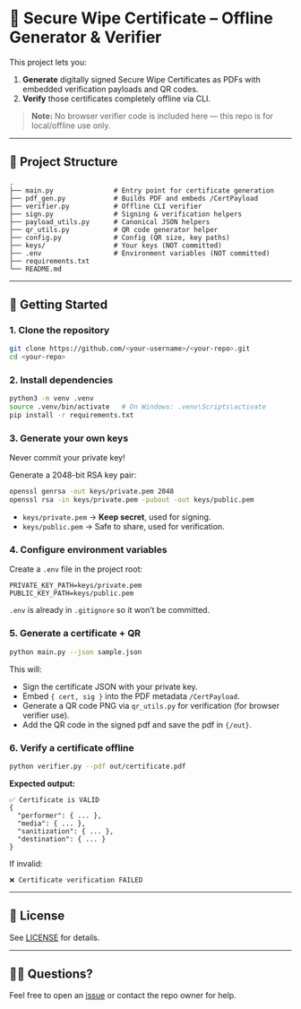 # 🔐 Secure Wipe Certificate – Offline Generator & Verifier

This project lets you:

1. **Generate** digitally signed Secure Wipe Certificates as PDFs with embedded verification payloads and QR codes.
2. **Verify** those certificates completely offline via CLI.

> **Note:** No browser verifier code is included here — this repo is for local/offline use only.

---

## 📂 Project Structure

```
.
├── main.py               # Entry point for certificate generation
├── pdf_gen.py            # Builds PDF and embeds /CertPayload
├── verifier.py           # Offline CLI verifier
├── sign.py               # Signing & verification helpers
├── payload_utils.py      # Canonical JSON helpers
├── qr_utils.py           # QR code generator helper
├── config.py             # Config (QR size, key paths)
├── keys/                 # Your keys (NOT committed)
├── .env                  # Environment variables (NOT committed)
├── requirements.txt
└── README.md
```

---

## 🚀 Getting Started

### 1. Clone the repository

```bash
git clone https://github.com/<your-username>/<your-repo>.git
cd <your-repo>
```

### 2. Install dependencies

```bash
python3 -m venv .venv
source .venv/bin/activate   # On Windows: .venv\Scripts\activate
pip install -r requirements.txt
```

### 3. Generate your own keys

Never commit your private key!

Generate a 2048-bit RSA key pair:

```bash
openssl genrsa -out keys/private.pem 2048
openssl rsa -in keys/private.pem -pubout -out keys/public.pem
```

- `keys/private.pem` → **Keep secret**, used for signing.
- `keys/public.pem` → Safe to share, used for verification.

### 4. Configure environment variables

Create a `.env` file in the project root:

```
PRIVATE_KEY_PATH=keys/private.pem
PUBLIC_KEY_PATH=keys/public.pem
```

`.env` is already in `.gitignore` so it won’t be committed.

### 5. Generate a certificate + QR

```bash
python main.py --json sample.json 
```

This will:
- Sign the certificate JSON with your private key.
- Embed `{ cert, sig }` into the PDF metadata `/CertPayload`.
- Generate a QR code PNG via `qr_utils.py` for verification (for browser verifier use).
- Add the QR code in the signed pdf and save the pdf in `{/out}`.

### 6. Verify a certificate offline

```bash
python verifier.py --pdf out/certificate.pdf
```

**Expected output:**
```
✅ Certificate is VALID
{
  "performer": { ... },
  "media": { ... },
  "sanitization": { ... },
  "destination": { ... }
}
```

If invalid:

```
❌ Certificate verification FAILED
```

---

## 📄 License

See [LICENSE](LICENSE) for details.

---

## 🙋‍♂️ Questions?

Feel free to open an [issue](https://github.com/<your-username>/<your-repo>/issues) or contact the repo owner for help.
